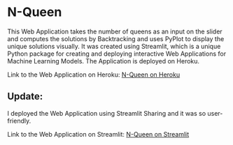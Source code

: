# N-Queen
This Web Application takes the number of queens as an input on the slider and computes the solutions by Backtracking and uses PyPlot to display the unique solutions visually.
It was created using Streamlit, which is a unique Python package for creating and deploying interactive Web Applications for Machine Learning Models. The Application is deployed on Heroku.

Link to the Web Application on Heroku:
[N-Queen on Heroku](https://n-queen-web-app.herokuapp.com/)

## Update:
I deployed the Web Application using Streamlit Sharing and it was so user-friendly.

Link to the Web Application on Streamlit:
[N-Queen on Streamlit](https://share.streamlit.io/rishav-chowdhury/n-queen/main/nqueen.py)
